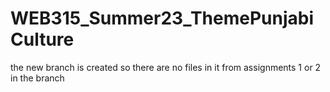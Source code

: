 # WEB315_Summer23_ThemePunjabiCulture
the new branch is created so there are no files in it from assignments 1 or 2 in the branch


